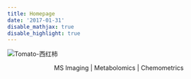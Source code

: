 ```yaml
---
title: Homepage
date: '2017-01-31'
disable_mathjax: true
disable_highlight: true
---
```


![Tomato-西红柿](http://i.imgur.com/X2QElDQ.jpg)

<center>MS Imaging | Metabolomics | Chemometrics</center>

